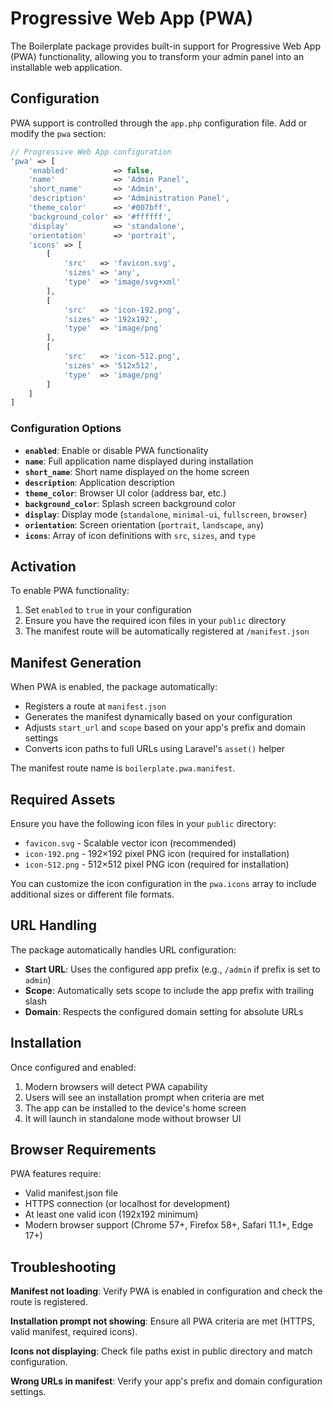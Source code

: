 # Progressive Web App (PWA)

The Boilerplate package provides built-in support for Progressive Web App (PWA) functionality, allowing you to transform your admin panel into an installable web application.

## Configuration

PWA support is controlled through the `app.php` configuration file. Add or modify the `pwa` section:

```php
// Progressive Web App configuration
'pwa' => [
    'enabled'          => false,
    'name'             => 'Admin Panel',
    'short_name'       => 'Admin',
    'description'      => 'Administration Panel',
    'theme_color'      => '#007bff',
    'background_color' => '#ffffff',
    'display'          => 'standalone',
    'orientation'      => 'portrait',
    'icons' => [
        [
            'src'   => 'favicon.svg',
            'sizes' => 'any',
            'type'  => 'image/svg+xml'
        ],
        [
            'src'   => 'icon-192.png',
            'sizes' => '192x192',
            'type'  => 'image/png'
        ],
        [
            'src'   => 'icon-512.png',
            'sizes' => '512x512',
            'type'  => 'image/png'
        ]
    ]
]
```

### Configuration Options

- **`enabled`**: Enable or disable PWA functionality
- **`name`**: Full application name displayed during installation
- **`short_name`**: Short name displayed on the home screen
- **`description`**: Application description
- **`theme_color`**: Browser UI color (address bar, etc.)
- **`background_color`**: Splash screen background color
- **`display`**: Display mode (`standalone`, `minimal-ui`, `fullscreen`, `browser`)
- **`orientation`**: Screen orientation (`portrait`, `landscape`, `any`)
- **`icons`**: Array of icon definitions with `src`, `sizes`, and `type`

## Activation

To enable PWA functionality:

1. Set `enabled` to `true` in your configuration
2. Ensure you have the required icon files in your `public` directory
3. The manifest route will be automatically registered at `/manifest.json`

## Manifest Generation

When PWA is enabled, the package automatically:

- Registers a route at `manifest.json` 
- Generates the manifest dynamically based on your configuration
- Adjusts `start_url` and `scope` based on your app's prefix and domain settings
- Converts icon paths to full URLs using Laravel's `asset()` helper

The manifest route name is `boilerplate.pwa.manifest`.

## Required Assets

Ensure you have the following icon files in your `public` directory:

- `favicon.svg` - Scalable vector icon (recommended)
- `icon-192.png` - 192×192 pixel PNG icon (required for installation)  
- `icon-512.png` - 512×512 pixel PNG icon (required for installation)

You can customize the icon configuration in the `pwa.icons` array to include additional sizes or different file formats.

## URL Handling

The package automatically handles URL configuration:

- **Start URL**: Uses the configured app prefix (e.g., `/admin` if prefix is set to `admin`)
- **Scope**: Automatically sets scope to include the app prefix with trailing slash
- **Domain**: Respects the configured domain setting for absolute URLs

## Installation

Once configured and enabled:

1. Modern browsers will detect PWA capability
2. Users will see an installation prompt when criteria are met
3. The app can be installed to the device's home screen
4. It will launch in standalone mode without browser UI

## Browser Requirements

PWA features require:

- Valid manifest.json file
- HTTPS connection (or localhost for development)
- At least one valid icon (192x192 minimum)
- Modern browser support (Chrome 57+, Firefox 58+, Safari 11.1+, Edge 17+)

## Troubleshooting

**Manifest not loading**: Verify PWA is enabled in configuration and check the route is registered.

**Installation prompt not showing**: Ensure all PWA criteria are met (HTTPS, valid manifest, required icons).

**Icons not displaying**: Check file paths exist in public directory and match configuration.

**Wrong URLs in manifest**: Verify your app's prefix and domain configuration settings.